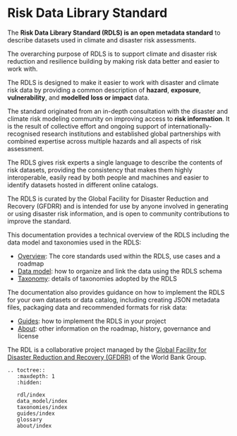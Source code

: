 # Risk Data Library Standard

The **Risk Data Library Standard (RDLS) is an open metadata standard** to describe datasets used in climate and disaster risk assessments. 

The overarching purpose of RDLS is to support climate and disaster risk reduction and resilience building by making risk data better and easier to work with.

The RDLS is designed to make it easier to work with disaster and climate risk data by providing a common description of **hazard**, **exposure**, **vulnerability**, and **modelled loss or impact** data.

The standard originated from an in-depth consultation with the disaster and climate risk modeling community on improving access to **risk information**. It is the result of collective effort and ongoing support of internationally-recognised research institutions and established global partnerships with combined expertise across multiple hazards and all aspects of risk assessment. 

The RDLS gives risk experts a single language to describe the contents of risk datasets, providing the consistency that makes them highly interoperable, easily read by both people and machines and easier to identify datasets hosted in different online catalogs.

The RDLS is curated by the Global Facility for Disaster Reduction and Recovery (GFDRR) and is intended for use by anyone involved in generating or using disaster risk information, and is open to community contributions to improve the standard.

This documentation provides a technical overview of the RDLS including the data model and taxonomies used in the RDLS:

- [Overview](rdl/index.md): The core standards used within the RDLS, use cases and a roadmap
- [Data model](data_model/index.md): how to organize and link the data using the RDLS schema
- [Taxonomy](taxonomies/index.md): details of taxonomies adopted by the RDLS


The documentation also provides guidance on how to implement the RDLS for your own datasets or data catalog, including creating JSON metadata files, packaging data and recommended formats for risk data:

- [Guides](guides/index.md): how to implement the RDLS in your project
- [About](about/index.md): other information on the roadmap, history, governance and license

The RDL is a collaborative project managed by the [Global Facility for Disaster Reduction and Recovery (GFDRR)](https://www.gfdrr.org/) of the World Bank Group.

```{eval-rst}
.. toctree::
   :maxdepth: 1
   :hidden:

   rdl/index
   data_model/index
   taxonomies/index
   guides/index
   glossary
   about/index
```



